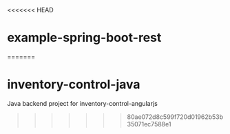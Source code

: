 <<<<<<< HEAD
# example-spring-boot-rest
=======
# inventory-control-java
Java backend project for inventory-control-angularjs
>>>>>>> 80ae072d8c599f720d01962b53b35071ec7588e1
